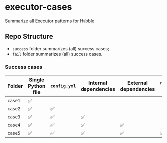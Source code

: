 # executor-cases
Summarize all Executor patterns for Hubble

## Repo Structure

- `success` folder summarizes (all) success cases;
- `fail` folder summarizes (all) success cases.

### Success cases

| Folder | Single Python file | `config.yml` |  Internal dependencies | External dependencies | `requirements.txt` with `jina` | `requirements.txt` | `Dockerfile` | `manifest.yml` | `README.md` |
| --- | --- | --- | --- | --- | --- | --- |--- |--- |--- |
| `case1` |  ✅ |
| `case2` |  ✅ | ✅ |
| `case3` |  ✅ | ✅ |✅ |
| `case4` |  ✅ | ✅ |✅ |✅ |
| `case5` |  ✅ | ✅ |✅ |✅ |✅ |
